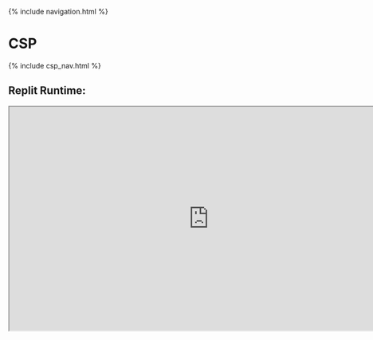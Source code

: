 {% include navigation.html %}

# CSP

{% include csp_nav.html %}

## Replit Runtime:

<iframe src="https://replit.com/@ArchHuang/CS-AP-P?lite=true" width="800px" height="450px"></iframe>
